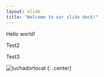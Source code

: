 ```yaml
---
layout: slide
title: "Welcome to our slide deck!"
---
```


Hello world! 

Test2

Test3

![luchadortocat](https://octodex.github.com/images/luchadortocat.png)
{: .center}
